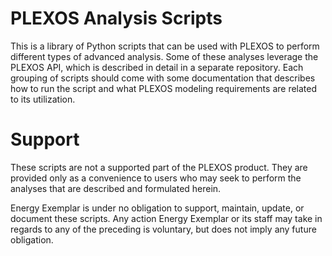 # PLEXOS Analysis Scripts

This is a library of Python scripts that can be used with PLEXOS to perform different types of advanced analysis. 
Some of these analyses leverage the PLEXOS API, which is described in detail in a separate repository.
Each grouping of scripts should come with some documentation that describes how to run the script and what
PLEXOS modeling requirements are related to its utilization.

# Support

These scripts are not a supported part of the PLEXOS product. They are provided only as a convenience to users
who may seek to perform the analyses that are described and formulated herein.

Energy Exemplar is under no obligation to support, maintain, update, or document these scripts. Any action Energy
Exemplar or its staff may take in regards to any of the preceding is voluntary, but does not imply any future
obligation.
